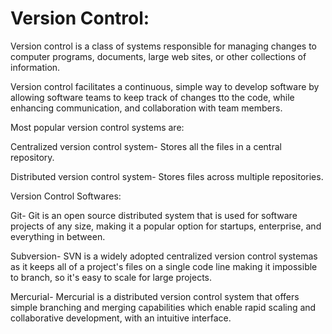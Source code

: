 # Version Control:

Version control is a class of systems responsible for managing changes to computer programs, documents, large web sites, or other collections of information.

Version control facilitates a continuous, simple way to develop software by allowing software teams to keep track of changes tto the code, while enhancing communication, and collaboration with team members.

Most popular version control systems are:

Centralized version control system- Stores all the files in a central repository.

Distributed version control system- Stores files across multiple repositories.

Version Control Softwares:

Git- Git is an open source distributed system that is used for software projects of any size, making it a popular option for startups, enterprise, and everything in between. 

Subversion- SVN is a widely adopted centralized version control systemas as it keeps all of a project's files on a single code line making it impossible to branch, so it's easy to scale for large projects.

Mercurial- Mercurial is a distributed version control system that offers simple branching and merging capabilities which enable rapid scaling and collaborative development, with an intuitive interface. 
